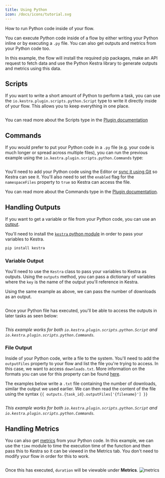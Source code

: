```yaml
---
title: Using Python
icon: /docs/icons/tutorial.svg
---
```


How to run Python code inside of your flow.

You can execute Python code inside of a flow by either writing your Python inline or by executing a `.py` file. You can also get outputs and metrics from your Python code too.

In this example, the flow will install the required pip packages, make an API request to fetch data and use the Python Kestra library to generate outputs and metrics using this data.

## Scripts

If you want to write a short amount of Python to perform a task, you can use the `io.kestra.plugin.scripts.python.Script` type to write it directly inside of your flow. This allows you to keep everything in one place.

```yaml file=public/examples/scripts_python.yml
```

You can read more about the Scripts type in the [Plugin documentation](/plugins/plugin-script-python/tasks/io.kestra.plugin.scripts.python.script)

## Commands

If you would prefer to put your Python code in a `.py` file (e.g. your code is much longer or spread across multiple files), you can run the previous example using the `io.kestra.plugin.scripts.python.Commands` type:

```yaml file=public/examples/commands_python.yml
```

You'll need to add your Python code using the Editor or [sync it using Git](/docs/developer-guide/git) so Kestra can see it. You'll also need to set the `enabled` flag for the `namespaceFiles` property to `true` so Kestra can access the file.

You can read more about the Commands type in the [Plugin documentation](/plugins/plugin-script-python/tasks/io.kestra.plugin.scripts.python.commands).

## Handling Outputs

If you want to get a variable or file from your Python code, you can use an [output](../06.workflow-components/07.outputs.md).

You'll need to install the [`kestra` python module](https://pypi.org/project/kestra/) in order to pass your variables to Kestra.

```bash
pip install kestra
```

### Variable Output

You'll need to use the `Kestra` class to pass your variables to Kestra as outputs. Using the `outputs` method, you can pass a dictionary of variables where the `key` is the name of the output you'll reference in Kestra.

Using the same example as above, we can pass the number of downloads as an output.

```python file=public/examples/outputs_python.py
```

Once your Python file has executed, you'll be able to access the outputs in later tasks as seen below:

```yaml file=public/examples/outputs_python.yml
```

_This example works for both `io.kestra.plugin.scripts.python.Script` and `io.kestra.plugin.scripts.python.Commands`._

### File Output

Inside of your Python code, write a file to the system. You'll need to add the `outputFiles` property to your flow and list the file you're trying to access. In this case, we want to access `downloads.txt`. More information on the formats you can use for this property can be found [here](/docs/developer-guide/scripts/output-directory).

The examples below write a `.txt` file containing the number of downloads, similar the output we used earlier. We can then read the content of the file using the syntax `{{ outputs.{task_id}.outputFiles['{filename}'] }}`

```yaml file=public/examples/scripts_output-files-python.yml
```

_This example works for both `io.kestra.plugin.scripts.python.Script` and `io.kestra.plugin.scripts.python.Commands`._

## Handling Metrics

You can also get [metrics](../08.developer-guide/07.scripts/outputs-metrics.md#outputs-and-metrics-in-script-and-commands-tasks) from your Python code. In this example, we can use the `time` module to time the execution time of the function and then pass this to Kestra so it can be viewed in the Metrics tab. You don't need to modify your flow in order for this to work.

```python file=public/examples/metrics_python.py
```

Once this has executed, `duration` will be viewable under **Metrics**.
![metrics](/docs/how-to-guides/python/metrics.png)